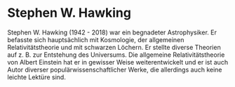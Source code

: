 # Stephen W. Hawking
Stephen W. Hawking (1942 - 2018) war ein begnadeter Astrophysiker. Er befasste sich hauptsächlich mit Kosmologie, der allgemeinen 
Relativitätstheorie und mit schwarzen Löchern. Er stellte diverse Theorien auf z. B. zur Entstehung des Universums. Die allgemeine 
Relativitätstheorie von Albert Einstein hat er in gewisser Weise weiterentwickelt und er ist auch Autor diverser populärwissenschaftlicher Werke, 
die allerdings auch keine leichte Lektüre sind.
